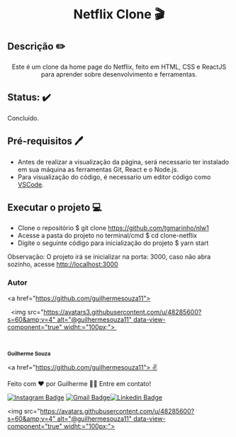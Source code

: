 # <p align="center"> Netflix Clone :clapper: </p>

## Descrição ✏️

<p align="center">Este é um clone da home page do Netflix, feito em HTML, CSS e ReactJS para aprender sobre desenvolvimento e ferramentas. </p>



## Status: :heavy_check_mark:

Concluído. 



## Pré-requisitos 🖊️

- Antes de realizar a visualização da página, será necessario ter instalado em sua máquina as ferramentas Git, React e o Node.js.
- Para visualização do código, é necessario um editor código como <a href="https://code.visualstudio.com/">VSCode</a>.



## Executar o projeto :computer:

- Clone o repositório
  $ git clone <https://github.com/tgmarinho/nlw1>
- Acesse a pasta do projeto no terminal/cmd
  $ cd clone-netflix
- Digite o seguinte código para inicialização do projeto
  $ yarn start

Observação: O projeto irá se inicializar na porta: 3000, caso não abra sozinho, acesse <http://localhost:3000>



### Autor

<a href="https://github.com/guilhermesouza11">

  <img src="https://avatars3.githubusercontent.com/u/48285600?s=60&amp;v=4" alt="@guilhermesouza11" data-view-component="true" widht:="100px;"> 

<br>

 <sub><b>Guilherme Souza</b></sub>

</a> 

<a href="https://github.com/guilhermesouza11"> ✌</a>



Feito com ❤️ por Guilherme 👋🏽 Entre em contato!

[![Instagram Badge](https://img.shields.io/badge/@nastyboygui-E4405F?style=for-the-badge&logo=instagram&logoColor=white&link=https://www.instagram.com/nastyboygui/)](https://www.instagram.com/nastyboygui/) [![Gmail Badge](https://img.shields.io/badge/guilhermesouzadossantos11@gmail.com-D14836?style=for-the-badge&logo=gmail&logoColor=white&link=mailto:guilhermesouzadossantos11@gmail.com)](mailto:guilhermesouzadossantos11@gmail.com)[![Linkedin Badge](https://img.shields.io/badge/Guilherme-0077B5?style=for-the-badge&logo=linkedin&logoColor=white&link=https://www.linkedin.com/in/guilhermesouzadossantos/)](https://www.linkedin.com/in/guilhermesouzadossantos/) 

<img src="https://avatars.githubusercontent.com/u/48285600?s=60&amp;v=4" alt="@guilhermesouza11" data-view-component="true" widht:="100px;">